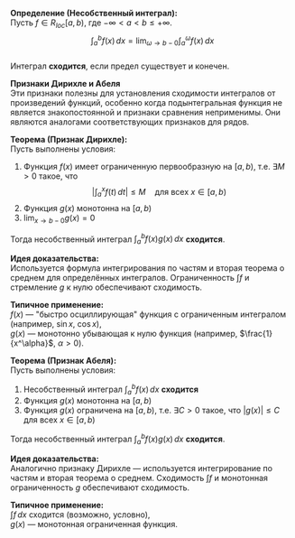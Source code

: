 **Определение (Несобственный интеграл):**  
Пусть $f \in R_{loc}[a, b)$, где $-\infty < a < b \le +\infty$.  
$$
\int_a^b f(x) \, dx = \lim_{\omega \to b{-}0} \int_a^\omega f(x) \, dx
$$  
Интеграл **сходится**, если предел существует и конечен.

**Признаки Дирихле и Абеля**  
Эти признаки полезны для установления сходимости интегралов от произведений функций, особенно когда подынтегральная функция не является знакопостоянной и признаки сравнения неприменимы. Они являются аналогами соответствующих признаков для рядов.

**Теорема (Признак Дирихле):**  
Пусть выполнены условия:

1. Функция $f(x)$ имеет ограниченную первообразную на $[a, b)$, т.е. $\exists M > 0$ такое, что  
   $$
   \left| \int_a^x f(t) \, dt \right| \le M \quad \text{для всех } x \in [a, b)
   $$
2. Функция $g(x)$ монотонна на $[a, b)$  
3. $\lim_{x \to b{-}0} g(x) = 0$

Тогда несобственный интеграл $\int_a^b f(x) g(x) \, dx$ **сходится**.

**Идея доказательства:**  
Используется формула интегрирования по частям и вторая теорема о среднем для определённых интегралов. Ограниченность $\int f$ и стремление $g$ к нулю обеспечивают сходимость.

**Типичное применение:**  
$f(x)$ — "быстро осциллирующая" функция с ограниченным интегралом (например, $\sin x$, $\cos x$),  
$g(x)$ — монотонно убывающая к нулю функция (например, $\frac{1}{x^\alpha}$, $\alpha > 0$).

**Теорема (Признак Абеля):**  
Пусть выполнены условия:

1. Несобственный интеграл $\int_a^b f(x) \, dx$ **сходится**
2. Функция $g(x)$ монотонна на $[a, b)$
3. Функция $g(x)$ ограничена на $[a, b)$, т.е. $\exists C > 0$ такое, что $|g(x)| \le C$ для всех $x \in [a, b)$

Тогда несобственный интеграл $\int_a^b f(x) g(x) \, dx$ **сходится**.

**Идея доказательства:**  
Аналогично признаку Дирихле — используется интегрирование по частям и вторая теорема о среднем. Сходимость $\int f$ и монотонная ограниченность $g$ обеспечивают сходимость.

**Типичное применение:**  
$\int f \, dx$ сходится (возможно, условно),  
$g(x)$ — монотонная ограниченная функция.